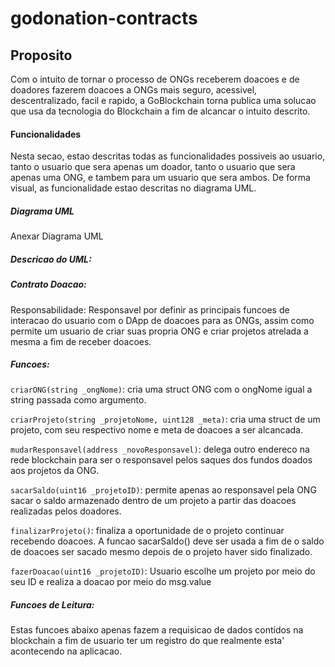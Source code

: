 # godonation-contracts


## Proposito

<p>Com o intuito de tornar o processo de ONGs receberem doacoes e de doadores fazerem doacoes a ONGs mais seguro, acessivel, descentralizado, facil e rapido, a GoBlockchain torna publica uma solucao que usa da tecnologia do Blockchain a fim de alcancar o intuito descrito.</p>

#### Funcionalidades

<p>Nesta secao, estao descritas todas as funcionalidades possiveis ao usuario, tanto o usuario que sera apenas um doador, tanto o usuario que sera apenas uma ONG, e tambem para um usuario que sera ambos. De forma visual, as funcionalidade estao descritas no diagrama UML.</p>

##### Diagrama UML

Anexar Diagrama UML

##### Descricao do UML:

##### Contrato Doacao:

<p>Responsabilidade: Responsavel por definir as principais funcoes de interacao do usuario com o DApp de doacoes para as ONGs, assim como permite um usuario de criar suas propria ONG e criar projetos atrelada a mesma a fim de receber doacoes.</p>

##### Funcoes:

`criarONG(string _ongNome)`: cria uma struct ONG com o ongNome igual a string passada como argumento.

`criarProjeto(string _projetoNome, uint128 _meta)`: cria uma struct de um projeto, com seu respectivo nome e meta de doacoes a ser alcancada.

`mudarResponsavel(address _novoResponsavel)`: delega outro endereco na rede blockchain para ser o responsavel pelos saques dos fundos doados aos projetos da ONG.

`sacarSaldo(uint16 _projetoID)`: permite apenas ao responsavel pela ONG sacar o saldo armazenado dentro de um projeto a partir das doacoes realizadas pelos doadores.

`finalizarProjeto()`: finaliza a oportunidade de o projeto continuar recebendo doacoes. A funcao sacarSaldo() deve ser usada a fim de o saldo de doacoes ser sacado mesmo depois de o projeto haver sido finalizado.

`fazerDoacao(uint16 _projetoID)`: Usuario escolhe um projeto por meio do seu ID e realiza a doacao por meio do msg.value

##### Funcoes de Leitura:

Estas funcoes abaixo apenas fazem a requisicao de dados contidos na blockchain a fim de usuario ter um registro do que realmente esta' acontecendo na aplicacao.















